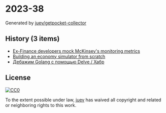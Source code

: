 # 2023-38

Generated by [juev/getpocket-collector](https://github.com/juev/getpocket-collector)

## History (3 items)

- [Ex-Finance developers mock McKinsey's monitoring metrics](https://www.efinancialcareers.com/news/2023/09/mckinsey-how-to-measure-software-developer-productivity)
- [Building an economy simulator from scratch](https://thomassimon.dev/ps/4)
- [Дебажим Golang с помощью Delve / Хабр](https://habr.com/ru/companies/slurm/articles/761016/)

## License

[![CC0](https://mirrors.creativecommons.org/presskit/buttons/88x31/svg/cc-zero.svg)](https://creativecommons.org/publicdomain/zero/1.0/)

To the extent possible under law, [juev](https://github.com/juev) has waived all copyright and related or neighboring rights to this work.
